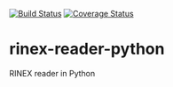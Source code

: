 [![Build Status](https://travis-ci.org/scienceopen/rinex-reader-python.svg?branch=master)](https://travis-ci.org/scienceopen/rinex-reader-python)
[![Coverage Status](https://coveralls.io/repos/scienceopen/rinex-reader-python/badge.svg)](https://coveralls.io/r/scienceopen/rinex-reader-python)

# rinex-reader-python
RINEX reader in Python
